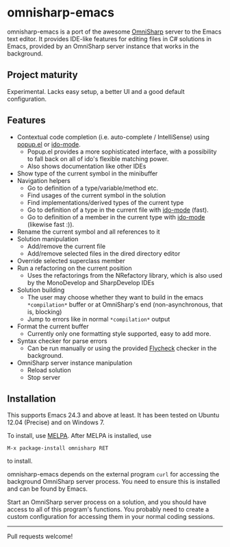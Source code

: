 # omnisharp-emacs

omnisharp-emacs is a port of the awesome [OmniSharp][] server to the
Emacs text editor. It provides IDE-like features for editing files in
C# solutions in Emacs, provided by an OmniSharp server instance that
works in the background.

## Project maturity
Experimental. Lacks easy setup, a better UI and a good default
configuration.

## Features

* Contextual code completion (i.e. auto-complete / IntelliSense) using
  [popup.el][] or [ido-mode][].
    * Popup.el provides a more sophisticated interface, with a possibility
      to fall back on all of ido's flexible matching power.
    * Also shows documentation like other IDEs
* Show type of the current symbol in the minibuffer
* Navigation helpers
    * Go to definition of a type/variable/method etc.
    * Find usages of the current symbol in the solution
    * Find implementations/derived types of the current type
    * Go to definition of a type in the current file with [ido-mode][]
      (fast).
    * Go to definition of a member in the current type with
      [ido-mode][] (likewise fast :)).
* Rename the current symbol and all references to it
* Solution manipulation
    * Add/remove the current file
    * Add/remove selected files in the dired directory editor
* Override selected superclass member
* Run a refactoring on the current position
    * Uses the refactorings from the NRefactory library, which is also
      used by the MonoDevelop and SharpDevelop IDEs
* Solution building
    * The user may choose whether they want to build in the emacs
      `*compilation*` buffer or at OmniSharp's end (non-asynchronous,
      that is, blocking)
    * Jump to errors like in normal `*compilation*` output
* Format the current buffer
    * Currently only one formatting style supported, easy to add more.
* Syntax checker for parse errors
    * Can be run manually or using the provided [Flycheck][] checker
      in the background.
* OmniSharp server instance manipulation
    * Reload solution
    * Stop server

## Installation

This supports Emacs 24.3 and above at least. It has been tested on
Ubuntu 12.04 (Precise) and on Windows 7.

To install, use [MELPA][].
After MELPA is installed, use

```
M-x package-install omnisharp RET
```
to install.

omnisharp-emacs depends on the external program `curl` for accessing
the background OmniSharp server process. You need to ensure this is
installed and can be found by Emacs.

Start an OmniSharp server process on a solution, and you should have
access to all of this program's functions. You probably need to
create a custom configuration for accessing them in your normal
coding sessions.


* * * * *

Pull requests welcome!

[OmniSharp]: https://github.com/nosami/OmniSharpServer
[popup.el]: https://github.com/auto-complete/popup-el
[ido-mode]: http://www.emacswiki.org/emacs/InteractivelyDoThings
[Flycheck]: https://github.com/lunaryorn/flycheck
[MELPA]: http://melpa.milkbox.net/#installing

